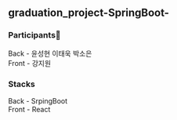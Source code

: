## graduation_project-SpringBoot-

### Participants🐥<br/>
Back - 윤성현 이태욱 박소은<br/>
Front - 강지원

### Stacks<br/>
Back - SrpingBoot<br/>
Front - React<br/>
